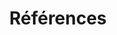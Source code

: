 ---
title: Références
layout: index

description: Voici la liste des livres qui m'ont été conseillés ou que j'ai découvert, sur lesquels j'appuie mon travail.

books:
    - title: Clean Code
      author: 
        - name: Robert C. Martin
          link: https://fr.wikipedia.org/wiki/Robert_C._Martin
      image: /images/references/clean-code.jpg

    - title: Dive Into Design Patterns
      author: 
        - name: Alexander Shvets
          link: https://www.linkedin.com/in/neochief/?originalSubdomain=ua
      image: /images/references/dive-into-design-pattern.jpg

    - title: La palette parfaite pour le graphisme et l'illustration
      author: 
        - name: Sara Caldas
          link: https://saravcaldas.com/
      image: /images/references/la-palette-parfaite-pour-le-graphisme-et-l-illustration.jpg

    - title: "Mise en page(s), etc: manuel"
      author: 
        - name: Claire Gautier
          link: https://www.babelio.com/auteur/Claire-Gautier/132280
        - name: Damien Gautier
          link: https://www.babelio.com/auteur/Damien-Gautier/132281
      image: /images/references/mise-en-page-etc-manuel.jpg
    
    - title: "Eco-conception web : les 115 bonnes pratiques"
      author: 
        - name: Frédéric Bordage
          link: https://fr.wikipedia.org/wiki/Fr%C3%A9d%C3%A9ric_Bordage
      image: /images/references/eco-conception-web-les-115-bonnes-pratiques.jpg
---